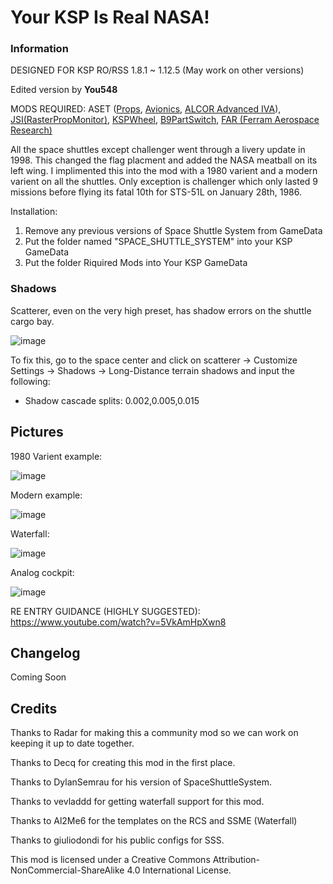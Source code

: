 # Your KSP Is Real NASA!

### Information

DESIGNED FOR KSP RO/RSS 1.8.1 ~ 1.12.5 (May work on other versions)

Edited version by **You548**

MODS REQUIRED: ASET ([Props](https://spacedock.info/mod/3240/ASET%20Consolidated%20Props%20Pack/download), [Avionics](https://spacedock.info/mod/3239/ASET%20Consolidated%20Avionics%20Pack/download), [ALCOR Advanced IVA](https://spacedock.info/content/alexustas_3789/ALCOR_Advanced_IVA/ALCOR_Advanced_IVA-0.9.7.zip)), [JSI(RasterPropMonitor)](https://github.com/JonnyOThan/RasterPropMonitor/releases/latest), [KSPWheel](https://github.com/shadowmage45/KSPWheel/archive/refs/heads/master.zip), [B9PartSwitch](https://github.com/blowfishpro/B9PartSwitch/releases/latest), [FAR (Ferram Aerospace Research)](https://github.com/dkavolis/Ferram-Aerospace-Research/releases/latest)

All the space shuttles except challenger went through a livery update in 1998. This changed the flag placment and added the NASA meatball on its left wing. I implimented this into the mod with a 1980 varient and a modern varient on all the shuttles. Only exception is challenger which only lasted 9 missions before flying its fatal 10th for STS-51L on January 28th, 1986.

Installation: 
1. Remove any previous versions of Space Shuttle System from GameData
2. Put the folder named "SPACE_SHUTTLE_SYSTEM" into your KSP GameData
3. Put the folder Riquired Mods into Your KSP GameData

### Shadows

Scatterer, even on the very high preset, has shadow errors on the shuttle cargo bay. 

![image](https://user-images.githubusercontent.com/77604027/152667254-8abc0852-8633-48a8-838a-38280458d297.png)

To fix this, go to the space center and click on scatterer ->  Customize Settings -> Shadows -> Long-Distance terrain shadows and input the following:

- Shadow cascade splits: 0.002,0.005,0.015

## Pictures

1980 Varient example:

![image](https://user-images.githubusercontent.com/77604027/125873830-b5fb5244-7fab-4072-9ce4-8dfdba49dc01.png)


Modern example:

![image](https://user-images.githubusercontent.com/77604027/125873844-907d5fb8-f30a-40bc-96b8-f07317793b5c.png)


Waterfall:

![image](https://user-images.githubusercontent.com/77604027/119230950-20c4a480-bae4-11eb-84ee-97c4ff28bbe4.png)

Analog cockpit:

![image](https://user-images.githubusercontent.com/77604027/125873852-e1723aa5-1a5b-4074-b5c0-00f2511f0817.png)


RE ENTRY GUIDANCE (HIGHLY SUGGESTED): https://www.youtube.com/watch?v=5VkAmHpXwn8

## Changelog
Coming Soon
## Credits
Thanks to Radar for making this a community mod so we can work on keeping it up to date together.

Thanks to Decq for creating this mod in the first place.

Thanks to DylanSemrau for his version of SpaceShuttleSystem.

Thanks to vevladdd for getting waterfall support for this mod.

Thanks to Al2Me6 for the templates on the RCS and SSME (Waterfall)

Thanks to giuliodondi for his public configs for SSS.


This mod is licensed under a Creative Commons Attribution-NonCommercial-ShareAlike 4.0 International License.
